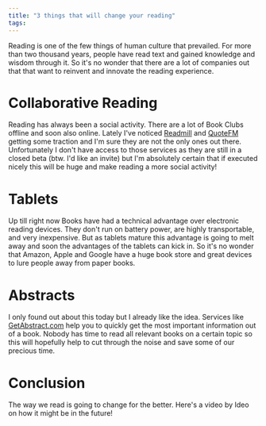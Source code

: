 ```yaml
---
title: "3 things that will change your reading"
tags:
---
```


Reading is one of the few things of human culture that prevailed. For more than two thousand years, people have read text and gained knowledge and wisdom through it. So it's no wonder that there are a lot of companies out that that want to reinvent and innovate the reading experience.

# Collaborative Reading
Reading has always been a social activity. There are a lot of Book Clubs offline and soon also online. Lately I've noticed [Readmill](http://readmill.com/) and [QuoteFM](http://quote.fm/welcome) getting some traction and I'm sure they are not the only ones out there. Unfortunately I don't have access to those services as they are still in a closed beta (btw. I'd like an invite) but I'm absolutely certain that if executed nicely this will be huge and make reading a more social activity!

# Tablets
Up till right now Books have had a technical advantage over electronic reading devices. They don't run on battery power, are highly transportable, and very inexpensive. But as tablets mature this advantage is going to melt away and soon the advantages of the tablets can kick in. So it's no wonder that Amazon, Apple and Google have a huge book store and great devices to lure people away from paper books.

# Abstracts
I only found out about this today but I already like the idea. Services like [GetAbstract.com](http://getabstract.com/) help you to quickly get the most important information out of a book. Nobody has time to read all relevant books on a certain topic so this will hopefully help to cut through the noise and save some of our precious time.

# Conclusion
The way we read is going to change for the better. Here's a video by Ideo on how it might be in the future!
